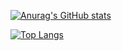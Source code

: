[![Anurag's GitHub stats](https://github-readme-stats.vercel.app/api?username=spinojara&show_icons=true&theme=gruvbox&include_all_commits=true&hide_rank=true&card_width=270)](https://github.com/anuraghazra/github-readme-stats)

[![Top Langs](https://github-readme-stats.vercel.app/api/top-langs/?username=spinojara&theme=gruvbox)](https://github.com/anuraghazra/github-readme-stats)
